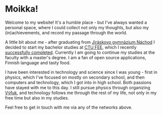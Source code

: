 ---
---

# Moikka!
Welcome to my website! It's a humble place - but I've always wanted a personal space, where I could collect not only my thoughts, but also my (in)achievements, and record my passage through the world.

A little bit about me - after graduating from [Jiráskovo gymnázium Náchod](https://www.gymnachod.cz/) I decided to start my bachelor studies at [CTU FEE](https://fel.cvut.cz), which I recently [successfully completed](http://hdl.handle.net/10467/108647). Currently I am going to continue my studies at the faculty with a master's degree. I am a fan of open source applications, Finnish language and tasty food.

I have been interested in technology and science since I was young - first in physics, which I've focused on mostly on secondary school, and then computers and technology, which I got into in high school. Both passions have stayed with me to this day. I still pursue physics through organizing [Výfuk](https://vyfuk.org), and technology follows me through the rest of my life, not only in my free time but also in my studies.

Feel free to get in touch with me via any of the networks above.